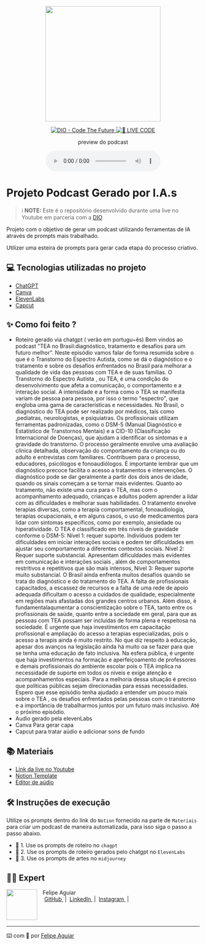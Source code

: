 <p align="center">
<img 
    src="./assets/cover.png"
    width="300"
/>
</p>

<p align="center">
<a href="https://dio.me/">
    <img 
        src="https://img.shields.io/badge/DIO-Code_The_Future-28DA77?logo=youtube" 
        alt="DIO - Code The Future">
</a>
<a href="https://dio.me/">
<img 
    src="https://img.shields.io/badge/🔴_LIVE_CODE-FF5E72" 
    alt="🔴 LIVE CODE">
</a>
</p>

<p align="center">
    preview do podcast
</p>

<div align="center">
    <audio src="output/podcast_editado.MP3" controls title="Podcast editado"></audio>
</div>

# Projeto Podcast Gerado por I.A.s


 > ℹ️ **NOTE:** Este é o repositório desenvolvido durante uma live no Youtube em parceria com a [DIO](https://dio.me)

Projeto com o objetivo de gerar um podcast utilizando ferramentas de IA através de prompts mais trabalhado.

Utilizer uma esteira de prompts para gerar cada etapa do processo criativo.

## 💻 Tecnologias utilizadas no projeto

- [ChatGPT](https://chat.openai.com/) 
- [Canva](https://www.canva.com)
- [ElevenLabs](https://beta.elevenlabs.io/)
- [Capcut](https://www.capcut.com/pt-br/)

## ✨ Como foi feito ?

- Roteiro gerado via chatgpt ( verão em portugu~ês)
Bem vindos ao podcast "TEA no Brasil:diagnóstico, tratamento e desafios para um futuro melhor". Neste episódio vamos falar de forma resumida sobre o que é o Transtorno do Espectro Autista, como se dá o diagnóstico e o tratamento e sobre os desafios enfrentados no Brasil para melhorar a qualidade de vida das pessoas com TEA e de suas famílias.
O Transtorno do Espectro Autista , ou TEA, é uma condição do desenvolvimento que afeta a comunicação, o comportamento e a interação social. A intensidade e a forma como o TEA se manifesta variam de pessoa para pessoa, por isso o termo "espectro", que engloba uma gama de características e necessidades.
No Brasil, o diagnóstico do TEA pode ser realizado por médicos, tais como ,pediatras, neurologistas, e psiquiatras. Os profissionais utilizam ferramentas padronizadas, como o DSM-5 (Manual  Diagnóstico e Estatístico de Transtornos Mentais) e a CID-10 (Classificação Internacional de Doenças), que ajudam a identificar os sintomas e a gravidade do transtorno. O processo geralmente envolve uma avaliação clínica detalhada, observação do comportamento da criança ou do adulto e entrevistas com familiares. Contribuem para o processo, educadores, psicólogos e fonoaudiólogos. É importante lembrar que  um diagnóstico precoce facilita o acesso a tratamentos e intervenções. O diagnóstico pode se dar geralmente a partir dos dois anos de idade, quando os sinais começam a se tornar mais evidentes. Quanto ao tratamento, não existe uma cura para o TEA, mas com o acompanhamento adequado, crianças e adultos podem aprender a lidar com as dificuldades e melhorar suas habilidades. O tratamento envolve terapias diversas, como a terapia comportamental, fonoaudiologia, terapias ocupacionais, e em alguns casos, o uso de medicamentos para lidar com sintomas específicos, como por exemplo, ansiedade ou hiperatividade.  O TEA é classificado em três níveis de  gravidade conforme o DSM-5:
Nível 1: requer suporte. Indivíduos podem ter dificuldades em iniciar interações sociais e podem ter dificuldades em ajustar seu comportamento a diferentes contextos sociais.
Nível 2: Requer suporte substancial. Apresentam dificuldades mais evidentes em comunicação e interações sociais , além de comportamentos restritivos e repetitivos que são mais intensos,
Nível 3: Requer suporte muito substancial.
O Brasil ainda enfrenta muitos desafios quando se trata do diagnóstico e do tratamento do TEA. A falta de profissionais capacitados, a escassez de recursos e a falta de uma rede de apoio adequada dificultam o acesso a cuidados de qualidade, especialmente em regiões mais afastadas dos grandes centros urbanos. Além disso, é fundamentalaqumentar a conscientização sobre o TEA, tanto entre os profissionais de saúde, quanto entre a sociedade em geral, para que as pessoas com TEA possam ser incluídas de forma plena e respeitosa na sociedade.  É urgente que haja investimentos em capacitação profissional e ampliação do acesso  a terapias especializadas, pois o acesso a terapis ainda é muito restrito. No que diz respeito à educação, apesar dos avanços na legislação  ainda há muito oa se fazer para que se tenha uma educação de fato inclusiva. Na esfera pública, é urgente que haja investimentos na formação e aperfeiçoamento de professores e demais profissionais do ambiente escolar pois o TEA implica na necessidade de suporte em todos os níveis e exige atenção e acompanhamentos especiais. Para  a melhoria dessa situação é preciso que políticas públicas sejam direcionadas para essas necessidades. Espero que esse episódio tenha ajudado a entender um pouco mais sobre o TEA , os desafios enfrentados  pelas pessoas com o transtorno e a importância de trabalharmos juntos por um futuro mais inclusivo. Até o próximo episódio.
- Audio gerado pela elevenLabs
- Canva Para gerar capa
- Capcut para tratar aúdio e adicionar sons de fundo

## 📚 Materiais

- [Link da live no Youtube](https://www.youtube.com)
- [Notion Template](https://helpful-jump-17b.notion.site/PAS-Podcast-AI-Studio-210489e15d7a4a73b743bb159e45d06f?pvs=4)
- [Editor de aúdio](https://www.capcut.com/editor?from_page=landing_page&__action_from=picture_V%C3%ADdeos%20profissionais%20em%20minutos,%20n%C3%A3o%20em%20horas.)


## 🛠️ Instruções de execução

Utilize os prompts dentro do link do `Notion` fornecido na parte de `Materiais` para criar um podcast de maneira automatizada, para isso siga o passo a passo abaixo.

- 🤖 1. Use os prompts de roteiro no `chagpt`
- 🤖 2. Use os prompts de roteiro gerados pelo chatgpt no  `ElevenLabs`
- 🤖 3. Use os prompts de artes no `midjourney`

## 👨‍💻 Expert

<p>
    <img 
      align=left 
      margin=10 
      width=80 
      src="https://avatars.githubusercontent.com/u/37452836?v=4"
    />
    <p>&nbsp&nbsp&nbspFelipe Aguiar<br>
    &nbsp&nbsp&nbsp
    <a 
        href="https://github.com/felipeAguiarCode">
        GitHub
    </a>
    &nbsp;|&nbsp;
    <a 
        href="www.linkedin.com/in/felipe-exe">
        LinkedIn
    </a>
    &nbsp;|&nbsp;
    <a 
        href="https://www.instagram.com/felipeaguiar.exe/">
        Instagram
    </a>
    &nbsp;|&nbsp;</p>
</p>
<br/><br/>
<p>

---

⌨️ com 💜 por [Felipe Aguiar](https://github.com/felipeAguiarCode)
